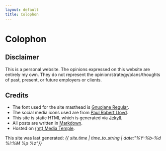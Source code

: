 ```yaml
---
layout: default
title: Colophon
---
```


# Colophon

## Disclaimer

This is a personal website. The opinions expressed on this website are entirely my own. 
They do not represent the opinion/strategy/plans/thoughts of past, present, 
or future employers or clients.

## Credits

* The font used for the site masthead is <a href="http://www.fontspring.com/fonts/typodermic/gnuolane">Gnuolane Regular</a>.
* The social media icons used are from <a href="http://paulrobertlloyd.com/2009/06/social_media_icons">Paul Robert Lloyd</a>.
* This site is static HTML which is generated via <a href="http://jekyllrb.com/">Jekyll</a>.
* All posts are written in <a href="http://daringfireball.net/projects/markdown/">Markdown</a>.
* Hosted on <a href="http://mediatemple.net">(mt) Media Temple</a>.


<p class="caption">This site was last generated: <em>{{ site.time | time_to_string | date:"%Y-%b-%d %I:%M %p %z"}}</em></p>
